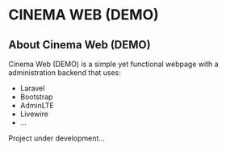 # CINEMA WEB (DEMO)

## About Cinema Web (DEMO)

Cinema Web (DEMO) is a simple yet functional webpage with a administration backend that uses:

- Laravel
- Bootstrap
- AdminLTE
- Livewire
- ...

Project under development...
